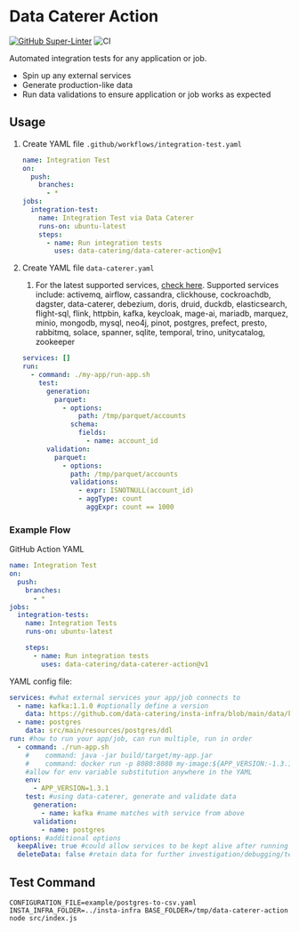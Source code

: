 # Data Caterer Action

[![GitHub Super-Linter](https://github.com/actions/javascript-action/actions/workflows/linter.yml/badge.svg)](https://github.com/super-linter/super-linter)
![CI](https://github.com/actions/javascript-action/actions/workflows/ci.yml/badge.svg)

Automated integration tests for any application or job.

- Spin up any external services
- Generate production-like data
- Run data validations to ensure application or job works as expected

## Usage

1. Create YAML file `.github/workflows/integration-test.yaml`

   ```yaml
   name: Integration Test
   on:
     push:
       branches:
         - *
   jobs:
     integration-test:
       name: Integration Test via Data Caterer
       runs-on: ubuntu-latest
       steps:
         - name: Run integration tests
           uses: data-catering/data-caterer-action@v1
   ```

2. Create YAML file `data-caterer.yaml`

   1. For the latest supported services,
      [check here](https://github.com/data-catering/insta-infra?tab=readme-ov-file#services).
      Supported services include: activemq, airflow, cassandra, clickhouse,
      cockroachdb, dagster, data-caterer, debezium, doris, druid, duckdb,
      elasticsearch, flight-sql, flink, httpbin, kafka, keycloak, mage-ai,
      mariadb, marquez, minio, mongodb, mysql, neo4j, pinot, postgres, prefect,
      presto, rabbitmq, solace, spanner, sqlite, temporal, trino, unitycatalog,
      zookeeper

   ```yaml
   services: []
   run:
     - command: ./my-app/run-app.sh
       test:
         generation:
           parquet:
             - options:
                 path: /tmp/parquet/accounts
               schema:
                 fields:
                   - name: account_id
         validation:
           parquet:
             - options:
               path: /tmp/parquet/accounts
               validations:
                 - expr: ISNOTNULL(account_id)
                 - aggType: count
                   aggExpr: count == 1000
   ```

### Example Flow

GitHub Action YAML

```yaml
name: Integration Test
on:
  push:
    branches:
      - *
jobs:
  integration-tests:
    name: Integration Tests
    runs-on: ubuntu-latest

    steps:
      - name: Run integration tests
        uses: data-catering/data-caterer-action@v1
```

YAML config file:

```yaml
services: #what external services your app/job connects to
  - name: kafka:1.1.0 #optionally define a version
    data: https://github.com/data-catering/insta-infra/blob/main/data/kafka/my_data.sh
  - name: postgres
    data: src/main/resources/postgres/ddl
run: #how to run your app/job, can run multiple, run in order
  - command: ./run-app.sh
    #    command: java -jar build/target/my-app.jar
    #    command: docker run -p 8080:8080 my-image:${APP_VERSION:-1.3.1}
    #allow for env variable substitution anywhere in the YAML
    env:
      - APP_VERSION=1.3.1
    test: #using data-caterer, generate and validate data
      generation:
        - name: kafka #name matches with service from above
      validation:
        - name: postgres
options: #additional options
  keepAlive: true #could allow services to be kept alive after running
  deleteData: false #retain data for further investigation/debugging/testing
```

## Test Command

```shell
CONFIGURATION_FILE=example/postgres-to-csv.yaml INSTA_INFRA_FOLDER=../insta-infra BASE_FOLDER=/tmp/data-caterer-action node src/index.js
```
